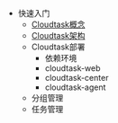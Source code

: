 - 快速入门
  - [Cloudtask概念](intro.md)
  - [Cloudtask架构](architecture.md)
  - Cloudtask部署
    - 依赖环境
    - cloudtask-web
    - cloudtask-center
    - cloudtask-agent
  - 分组管理
  - 任务管理

